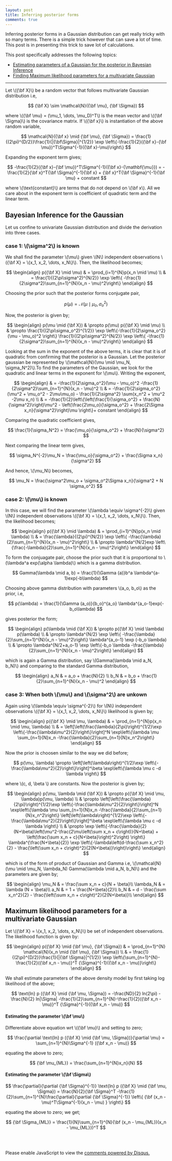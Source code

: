 ```yaml
---
layout: post
title: Inferring posterior forms
comments: true
---
```


<script src="https://cdnjs.cloudflare.com/ajax/libs/mathjax/2.7.0/MathJax.js?config=TeX-AMS-MML_HTMLorMML" type="text/javascript"></script>
<link rel="stylesheet" href="./../css/prism.css">
<script src="./../js/prism.js"></script>
<script src="https://cdnjs.cloudflare.com/ajax/libs/mathjax/2.7.0/MathJax.js?config=TeX-AMS-MML_HTMLorMML" type="text/javascript"></script>


Inferring posterior forms in a Gaussian distribution can get really tricky with so many terms. There is a simple trick however that can save a lot of time. This post is in presenting this trick to save lot of calculations.


This post specifically addresses the following topics:
- [Estimating parameters of a Gaussian for the posterior in Bayesian Inference](#bayesian)
- [Finding Maximum likelihood parameters for a multivariate Gaussian](#mlk)

---

Let \\({\bf X}\\) be a random vector that follows multivariate Gaussian distribution i.e, 

$$
{\bf X} \sim \mathcal{N}({\bf \mu}, {\bf \Sigma})
$$

where \\({\bf \mu} = \(\mu_1, \dots, \mu_D\)^T\\) is the mean vector and \\({\bf \Sigma}\\) is the covariance matrix. If \\({\bf x}\\) is instantiation of the above random variable,

$$
\mathcal{N}({\bf x} \mid {\bf \mu}, {\bf \Sigma}) = \frac{1}{(2\pi)^{D/2}}\frac{1}{|{\bf\Sigma}|^{1/2}} \exp \left\{-\frac{1}{2}({\bf x}-{\bf \mu})^T\Sigma^{-1}({\bf x}-\mu)\right\}
$$

Expanding the exponent term gives;

$$
-\frac{1}{2}({\bf x}-{\bf \mu})^T\Sigma^{-1}({\bf x}-{\mathbf{\mu}}) = -\frac{1}{2}{\bf x}^T{\bf \Sigma}^{-1}{\bf x} + {\bf x}^T{\bf \Sigma}^{-1}{\bf \mu} + constant
$$

where \\(\text{constant}\\) are terms that do not depend on \\(\bf x\\). All we care about in the exponent term is coefficient of quadratic term and the linear term.

<a name='bayesian'></a>
## Bayesian Inference for the Gaussian

Let us confine to univariate Gaussian distribution and divide the derivation into three cases.

### case 1: \\(\sigma^2\\) is known
We shall find the parameter \\(\mu\\) given \\(N\\) independent observations \\({\bf X} = \\{x_1, x_2, \dots, x_N\\}\\). Then, the likelihood becomes;

$$
\begin{align}
p({\bf X} \mid \mu) &  = \prod_{i=1}^{N}p(x_n \mid \mu) \\
  & = \frac{1}{(2\pi\sigma^2)^{N/2}} \exp \left\{ -\frac{1}{2\sigma^2}\sum_{n=1}^{N}(x_n - \mu)^2\right\}
\end{align}
$$

Choosing the prior such that the posterior forms conjugate pair,

$$
p(\mu) = \mathcal{N}(\mu \mid \mu_o, \sigma_o^2)
$$

Now, the posterior is given by;

$$
\begin{align}
p(\mu \mid {\bf X}) & \propto p(\mu) p({\bf X} \mid \mu) \\
                    & \propto \frac{1}{(2\pi\sigma_o^2)^{1/2}} \exp \left\{-\frac{1}{2\sigma_o^2}(\mu - \mu_o)^2 \right\}  \frac{1}{(2\pi\sigma^2)^{N/2}} \exp \left\{ -\frac{1}{2\sigma^2}\sum_{n=1}^{N}(x_n - \mu)^2\right\}
\end{align}
$$

Looking at the sum in the exponent of the above terms, it is clear that it is of quadratic from confirming that the posterior is a Gaussian. Let the posterior gaussian be represented by \\(\mathcal{N}(\mu \mid \mu_N, \sigma_N^2)\\).To find the parameters of the Gaussian, we look for the quadratic and linear terms in the exponent for \\(\mu\\). Writing the exponent,


$$
\begin{align}
& = -\frac{1}{2\sigma_o^2}(\mu - \mu_o)^2 -\frac{1}{2\sigma^2}\sum_{n=1}^{N}(x_n - \mu)^2 \\
& = -\frac{1}{2\sigma_o^2} (\mu^2 + \mu_o^2 - 2\mu\mu_o) - \frac{1}{2\sigma^2} \sum(x_n^2 + \mu^2 -2\mu x_n) \\
& = -\frac{1}{2}\left\{\left(\frac{1}{\sigma_o^2} + \frac{N}{\sigma^2}\right)\mu^2 - \left(\frac{2\mu_o}{\sigma_o^2} + \frac{2\Sigma x_n}{\sigma^2}\right)\mu \right\}+ constant
\end{align}
$$

Comparing the quadratic coefficient gives,

$$
\frac{1}{\sigma_N^2} = \frac{\mu_o}{\sigma_o^2} + \frac{N}{\sigma^2}
$$

Next comparing the linear term gives,

$$
\sigma_N^{-2}\mu_N = \frac{\mu_o}{\sigma_o^2} + \frac{\Sigma x_n}{\sigma^2}
$$

And hence, \\(\mu_N\\) becomes,


$$
\mu_N = \frac{\sigma^2\mu_o + \sigma_o^2\Sigma x_n}{\sigma^2 + N \sigma_o^2} 
$$



### case 2: \\(\mu\\) is known

In this case, we will find the parameter \\(\lambda \equiv \sigma^{-2}\\) given \\(N\\) independent observations \\({\bf X} = \\{x_1, x_2, \dots, x_N\\}\\). Then, the likelihood becomes;


$$
\begin{align}
p({\bf X} \mid \lambda) &  = \prod_{i=1}^{N}p(x_n \mid \lambda) \\
  & = \frac{\lambda}{(2\pi)^{N/2}} \exp \left\{ -\frac{\lambda}{2}\sum_{n=1}^{N}(x_n - \mu)^2\right\} \\
  & \propto \lambda^{N/2}exp \left\{\frac{-\lambda}{2}\sum_{n=1}^{N}(x_n - \mu)^2\right\}
\end{align}
$$

To form the conjuagate pair, choose the prior such that it is proportional to \\(\lambda^a exp(\alpha \lambda)\\) which is a gamma distribution.

$$
Gamma(\lambda \mid a, b) = \frac{1}{\Gamma (a)}b^a \lambda^{a-1}exp(-b\lambda)
$$

Choosing above gamma distribution with parameters \\(a_o, b_o\\) as the prior, i.e,

$$
p(\lambda) = \frac{1}{\Gamma (a_o)}{b_o}^{a_o} \lambda^{a_o-1}exp(-b_o\lambda)
$$

gives posterior the form;

$$
\begin{align}
p(\lambda \mid {\bf X}) & \propto p({\bf X} \mid \lambda) p(\lambda) \\
                    & \propto \lambda^{N/2} \exp \left\{ -\frac{\lambda}{2}\sum_{n=1}^{N}(x_n - \mu)^2\right\} \lambda^{a_o-1} \exp (-b_o \lambda) \\
                    & \propto \lambda^{N/2+a_o-1} \exp \left\{-b_o \lambda -\frac{\lambda}{2}\sum_{n=1}^{N}(x_n - \mu)^2\right\}
\end{align}
$$

which is again a Gamma distribution, say \\(Gamma(\lambda \mid a_N, b_N)\\) and comparing to the standard Gamma distribution,

$$
\begin{align}
a_N & = a_o + \frac{N}{2} \\
b_N & = b_o + \frac{1}{2}\sum_{n=1}^{N}(x_n - \mu)^2
\end{align}
$$

### case 3: When both \\(\mu\\) and \\(\sigma^2\\) are unkown

Again using \\(\lambda \equiv \sigma^{-2}\\) for \\(N\\) independent observations \\({\bf X} = \\{x_1, x_2, \dots, x_N\\}\\) likelihood is given by;

$$
\begin{align}
p({\bf X} \mid \mu, \lambda) & = \prod_{n=1}^{N}p(x_n \mid \mu, \lambda) \\
                       & = \left[\left(\frac{\lambda}{2\pi}\right)^{1/2}\exp \left\{-\frac{\lambda\mu^2}{2}\right\}\right]^N \exp\left\{\lambda \mu \sum_{n=1}{N}x_n -\frac{\lambda}{2}\sum_{n=1}{N}x_n^2\right\}
\end{align}
$$

Now the prior is choosen similar to the way we did before;

$$
p(\mu, \lambda) \propto \left[\left(\lambda\right)^{1/2}\exp \left\{-\frac{\lambda\mu^2}{2}\right\}\right]^\beta \exp\left\{\lambda \mu c -d \lambda \right\}
$$

where \\(c, d, \beta \\) are constants. Now the posterior is given by;

$$
\begin{align}
p(\mu, \lambda \mid {\bf X}) & \propto p({\bf X} \mid \mu, \lambda)p(\mu, \lambda) \\
                       & \propto \left[\left(\frac{\lambda}{2\pi}\right)^{1/2}\exp \left\{-\frac{\lambda\mu^2}{2}\right\}\right]^N \exp\left\{\lambda \mu \sum_{n=1}{N}x_n -\frac{\lambda}{2}\sum_{n=1}{N}x_n^2\right\} \left[\left(\lambda\right)^{1/2}\exp \left\{-\frac{\lambda\mu^2}{2}\right\}\right]^\beta \exp\left\{\lambda \mu c -d \lambda \right\} \\
                       & \propto \exp \left\{-\frac{\lambda}{2}(N+\beta)\left(\mu^2-\frac{2\mu\left(\sum x_n + c\right)}{N+\beta} + \left(\frac{\sum x_n + c}{N+\beta}\right)^2\right) \right\} \lambda^{\frac{N+\beta}{2}} \exp \left\{-\lambda\left(d-\frac{\sum x_n^2}{2} - \frac{\left(\sum x_n + c\right)^2}{2(N+\beta)}\right)\right\}
\end{align}
$$

which is of the form of product of Gaussian and Gamma i.e, \\(\mathcal{N}(\mu \mid \mu_N, \lambda_N) Gamma(\lambda \mid a_N, b_N)\\) and the parameters are given by;

$$
\begin{align}
  \mu_N & = \frac{\sum x_n + c}{N + \beta}\\
  \lambda_N & = \lambda (N + \beta)\\
  a_N & = 1 + \frac{N+\beta}{2}\\
  b_N & = d - \frac{\sum x_n^2}{2} - \frac{\left(\sum x_n + c\right)^2}{2(N+\beta)}\\
\end{align}
$$

<a name='mlk'></a>
## Maximum likelihood parameters for a multivariate Gaussian

Let \\({\bf X} = \\{x_1, x_2, \dots, x_N\\}\\) be set of independent observations. The likelihood function is given by:

$$
\begin{align}
p({\bf X} \mid {\bf \mu}, {\bf \Sigma}) & = \prod_{n=1}^{N} \mathcal{N}(x_n \mid {\bf \mu}, {\bf \Sigma}) \\
  & = \frac{1}{(2\pi)^{D/2}}\frac{1}{|{\bf \Sigma}|^{1/2}} \exp \left\{\sum_{n=1}^{N}-\frac{1}{2}({\bf x_n - \mu)}^T {\Sigma}^{-1}({\bf x_n - \mu)}\right\}
\end{align}
$$

We shall estimate parameters of the above density model by first taking log likelihood of the above;

$$
\text{ln} p ({\bf X} \mid {\bf \mu, \Sigma}) = -\frac{ND}{2} ln(2\pi) -\frac{N}{2} ln|\Sigma| -\frac{1}{2}\sum_{n=1}^{N}-\frac{1}{2}({\bf x_n - \mu)}^T {\Sigma}^{-1}({\bf x_n - \mu)}
$$

#### Estimating the parameter \\(\bf \mu\\)
Differentiate above equation wrt \\({\bf \mu}\\) and setting to zero;

$$
\frac{\partial \text{ln} p ({\bf X} \mid {\bf \mu, \Sigma})}{\partial \mu}  = \sum_{n=1}^{N}\Sigma^{-1} ({\bf x_n - \mu)}
$$

equating the above to zero; 

$$
{\bf \mu_{ML}} = \frac{\sum_{n=1}^{N}x_n}{N}
$$

#### Estimating the parameter \\(\bf \Sigma\\)

$$
\frac{\partial}{\partial {\bf \Sigma}^{-1}} \text{ln} p ({\bf X} \mid {\bf \mu, \Sigma}) = \frac{N}{2}{\bf \Sigma}^T -\frac{1}{2}\sum_{n=1}^{N}\frac{\partial}{\partial {\bf \Sigma}^{-1}} \left\{ {\bf (x_n - \mu)^T\Sigma^{-1}(x_n - \mu) } \right\}
$$

equating the above to zero; we get;

$$
{\bf \Sigma_{ML}} = \frac{1}{N}\sum_{n=1}^{N}{\bf (x_n - \mu_{ML})(x_n - \mu_{ML}})^T
$$


<br><br>
<div id="disqus_thread"></div>
<script>
(function() {
var d = document, s = d.createElement('script');
s.src = 'https://kvmanohar22-github-io.disqus.com/embed.js';
s.setAttribute('data-timestamp', +new Date());
(d.head || d.body).appendChild(s);
})();
</script>
<noscript>Please enable JavaScript to view the <a href="https://disqus.com/?ref_noscript">comments powered by Disqus.</a></noscript>
